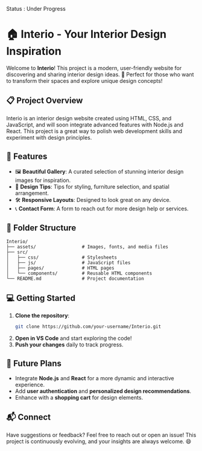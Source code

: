 Status : Under Progress

# 🏠 Interio - Your Interior Design Inspiration

Welcome to **Interio**! This project is a modern, user-friendly website for discovering and sharing interior design ideas. 🌟 Perfect for those who want to transform their spaces and explore unique design concepts!

## 📋 Project Overview

Interio is an interior design website created using HTML, CSS, and JavaScript, and will soon integrate advanced features with Node.js and React. This project is a great way to polish web development skills and experiment with design principles.

## 🚀 Features

- 🖼️ **Beautiful Gallery**: A curated selection of stunning interior design images for inspiration.
- 📐 **Design Tips**: Tips for styling, furniture selection, and spatial arrangement.
- 🛠️ **Responsive Layouts**: Designed to look great on any device.
- 📞 **Contact Form**: A form to reach out for more design help or services.
  
## 📂 Folder Structure

```plaintext
Interio/
├── assets/                 # Images, fonts, and media files
├── src/
│   ├── css/                # Stylesheets
│   ├── js/                 # JavaScript files
│   ├── pages/              # HTML pages
│   └── components/         # Reusable HTML components
└── README.md               # Project documentation
```

## 💻 Getting Started

1. **Clone the repository**:
   ```bash
   git clone https://github.com/your-username/Interio.git
   ```
2. **Open in VS Code** and start exploring the code!
3. **Push your changes** daily to track progress.

## 🌟 Future Plans

- Integrate **Node.js** and **React** for a more dynamic and interactive experience.
- Add **user authentication** and **personalized design recommendations**.
- Enhance with a **shopping cart** for design elements.

## 📬 Connect

Have suggestions or feedback? Feel free to reach out or open an issue! This project is continuously evolving, and your insights are always welcome. 😄